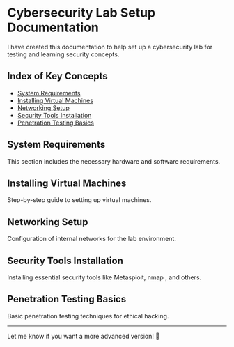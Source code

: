 # Cybersecurity Lab Setup Documentation

I have created this documentation to help set up a cybersecurity lab for testing and learning security concepts.

## Index of Key Concepts
- [System Requirements](#system-requirements)
- [Installing Virtual Machines](#installing-virtual-machines)
- [Networking Setup](#networking-setup)
- [Security Tools Installation](#security-tools-installation)
- [Penetration Testing Basics](#penetration-testing-basics)

## System Requirements
This section includes the necessary hardware and software requirements.

## Installing Virtual Machines
Step-by-step guide to setting up virtual machines.

## Networking Setup
Configuration of internal networks for the lab environment.

## Security Tools Installation
Installing essential security tools like Metasploit, nmap , and others.

## Penetration Testing Basics
Basic penetration testing techniques for ethical hacking.

---

Let me know if you want a more advanced version! 🚀
